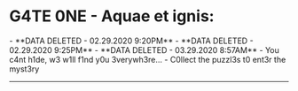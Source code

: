 # G4TE 0NE - Aquae et ignis:
<div class="powr-countdown-timer" id="c9799c69_1583005925"></div><script src="https://www.powr.io/powr.js?platform=html"></script>
- **DATA DELETED - 02.29.2020 9:20PM**
- **DATA DELETED - 02.29.2020 9:25PM**
- **DATA DELETED - 03.29.2020 8:57AM**
- You c4nt h1de, w3 w1ll f1nd y0u 3verywh3re...
- C0llect the puzzl3s t0 ent3r the myst3ry

-------------------
<script src="//code.jivosite.com/widget/9Uv45a0yhr" async></script>

